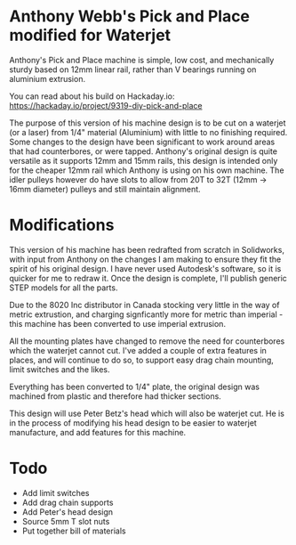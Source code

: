 # Anthony Webb's Pick and Place modified for Waterjet
Anthony's Pick and Place machine is simple, low cost, and mechanically sturdy based on 12mm linear rail, rather than V bearings running on aluminium extrusion.

You can read about his build on Hackaday.io:
https://hackaday.io/project/9319-diy-pick-and-place

The purpose of this version of his machine design is to be cut on a waterjet (or a laser) from 1/4" material (Aluminium) with little to no finishing required. Some changes to the design have been significant to work around areas that had counterbores, or were tapped. Anthony's original design is quite versatile as it supports 12mm and 15mm rails, this design is intended only for the cheaper 12mm rail which Anthony is using on his own machine. The idler pulleys however do have slots to allow from 20T to 32T (12mm -> 16mm diameter) pulleys and still maintain alignment.

# Modifications
This version of his machine has been redrafted from scratch in Solidworks, with input from Anthony on the changes I am making to ensure they fit the spirit of his original design. I have never used Autodesk's software, so it is quicker for me to redraw it. Once the design is complete, I'll publish generic STEP models for all the parts.

Due to the 8020 Inc distributor in Canada stocking very little in the way of metric extrustion, and charging signficantly more for metric than imperial - this machine has been converted to use imperial extrusion. 

All the mounting plates have changed to remove the need for counterbores which the waterjet cannot cut. I've added a couple of extra features in places, and will continue to do so, to support easy drag chain mounting, limit switches and the likes.

Everything has been converted to 1/4" plate, the original design was machined from plastic and therefore had thicker sections.

This design will use Peter Betz's head which will also be waterjet cut. He is in the process of modifying his head design to be easier to waterjet manufacture, and add features for this machine.


# Todo
* Add limit switches
* Add drag chain supports
* Add Peter's head design
* Source 5mm T slot nuts
* Put together bill of materials
